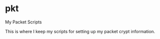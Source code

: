 # pkt
My Packet Scripts

This is where I keep my scripts for setting up my packet crypt information.
